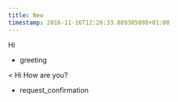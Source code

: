 ```yaml
---
title: New
timestamp: 2016-11-16T12:26:33.889305098+01:00
---
```


Hi
* greeting

< Hi How are you?
* request_confirmation
